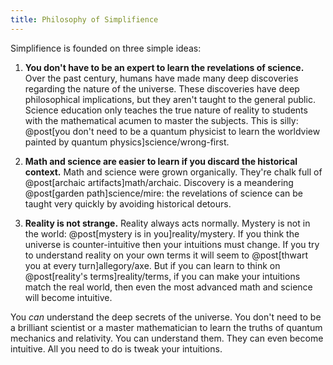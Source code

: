 ```yaml
---
title: Philosophy of Simplifience
---
```

Simplifience is founded on three simple ideas:

1. __You don't have to be an expert to learn the revelations of science.__ Over the past century, humans have made many deep discoveries regarding the nature of the universe. These discoveries have deep philosophical implications, but they aren't taught to the general public. Science education only teaches the true nature of reality to students with the mathematical acumen to master the subjects. This is silly: @post[you don't need to be a quantum physicist to learn the worldview painted by quantum physics]science/wrong-first.

2. __Math and science are easier to learn if you discard the historical context.__ Math and science were grown organically. They're chalk full of @post[archaic artifacts]math/archaic. Discovery is a meandering @post[garden path]science/mire: the revelations of science can be taught very quickly by avoiding historical detours.

3. __Reality is not strange.__ Reality always acts normally. Mystery is not in the world: @post[mystery is in you]reality/mystery. If you think the universe is counter-intuitive then your intuitions must change. If you try to understand reality on your own terms it will seem to @post[thwart you at every turn]allegory/axe. But if you can learn to think on @post[reality's terms]reality/terms, if you can make your intuitions match the real world, then even the most advanced math and science will become intuitive.

You *can* understand the deep secrets of the universe. You don't need to be a brilliant scientist or a master mathematician to learn the truths of quantum mechanics and relativity. You can understand them. They can even become intuitive. All you need to do is tweak your intuitions.
